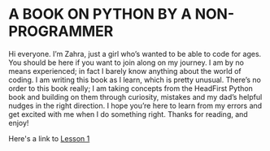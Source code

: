# A BOOK ON PYTHON BY A NON-PROGRAMMER

Hi everyone. I’m Zahra, just a girl who’s wanted to be able to code for ages. You should be here if you want to join along on my journey. I am by no means experienced; in fact I barely know anything about the world of coding. I am writing this book as I learn, which is pretty unusual. There’s no order to this book really; I am taking concepts from the HeadFirst Python book and building on them through curiosity, mistakes and my dad’s helpful nudges in the right direction. I hope you’re here to learn from my errors and get excited with me when I do something right. Thanks for reading, and enjoy!

Here's a link to [Lesson 1](Lesson%201.md)
